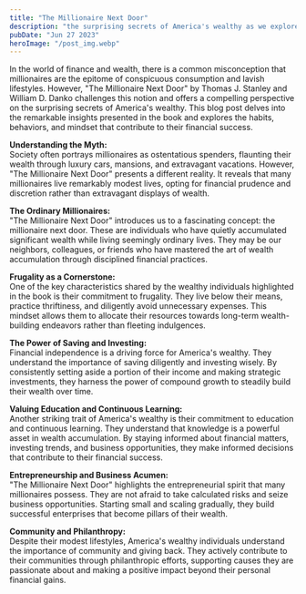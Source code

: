 ```yaml
---
title: "The Millionaire Next Door"
description: "the surprising secrets of America's wealthy as we explore the insights from \"The Millionaire Next Door,\" revealing the habits, mindset, and behaviors that contribute to their financial success..."
pubDate: "Jun 27 2023"
heroImage: "/post_img.webp"
---
```

In the world of finance and wealth, there is a common misconception that millionaires are the epitome of conspicuous consumption and lavish lifestyles. However, "The Millionaire Next Door" by Thomas J. Stanley and William D. Danko challenges this notion and offers a compelling perspective on the surprising secrets of America's wealthy. This blog post delves into the remarkable insights presented in the book and explores the habits, behaviors, and mindset that contribute to their financial success.

**Understanding the Myth:**  
Society often portrays millionaires as ostentatious spenders, flaunting their wealth through luxury cars, mansions, and extravagant vacations. However, "The Millionaire Next Door" presents a different reality. It reveals that many millionaires live remarkably modest lives, opting for financial prudence and discretion rather than extravagant displays of wealth.

**The Ordinary Millionaires:**  
"The Millionaire Next Door" introduces us to a fascinating concept: the millionaire next door. These are individuals who have quietly accumulated significant wealth while living seemingly ordinary lives. They may be our neighbors, colleagues, or friends who have mastered the art of wealth accumulation through disciplined financial practices.

**Frugality as a Cornerstone:**  
One of the key characteristics shared by the wealthy individuals highlighted in the book is their commitment to frugality. They live below their means, practice thriftiness, and diligently avoid unnecessary expenses. This mindset allows them to allocate their resources towards long-term wealth-building endeavors rather than fleeting indulgences.

**The Power of Saving and Investing:**  
Financial independence is a driving force for America's wealthy. They understand the importance of saving diligently and investing wisely. By consistently setting aside a portion of their income and making strategic investments, they harness the power of compound growth to steadily build their wealth over time.

**Valuing Education and Continuous Learning:**  
Another striking trait of America's wealthy is their commitment to education and continuous learning. They understand that knowledge is a powerful asset in wealth accumulation. By staying informed about financial matters, investing trends, and business opportunities, they make informed decisions that contribute to their financial success.

**Entrepreneurship and Business Acumen:**  
"The Millionaire Next Door" highlights the entrepreneurial spirit that many millionaires possess. They are not afraid to take calculated risks and seize business opportunities. Starting small and scaling gradually, they build successful enterprises that become pillars of their wealth.

**Community and Philanthropy:**  
Despite their modest lifestyles, America's wealthy individuals understand the importance of community and giving back. They actively contribute to their communities through philanthropic efforts, supporting causes they are passionate about and making a positive impact beyond their personal financial gains.